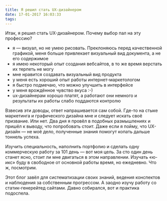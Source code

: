 ```yaml
---
title: Я решил стать UX-дизайнером
date: 17-01-2017 16:03:33
tags: 
---
```


Итак, я решил стать UX-дизайнером. Почему выбор пал на эту профессию?
* я — визуал, но не умею рисовать. Преклоняюсь перед качественной графикой, меня больше привлекает визуальный вид документа, а не его содержимое
* я имею некоторый опыт создания вебсайтов, в то же время верстать их терпеть не могу
* мне нравится создавать визуальный вид продукта
* у меня есть хороший опыт работы интернет-маркетологом
* я быстро подмечаю, что можно улучшить в интерфейсе
* у меня врождённое чувство вкуса :-)
* ux-дизайнерам хорошо платят, а работают они немного и результаты их работы слабо поддаются контролю

Взвесив эти доводы, ответ напрашивается сам собой. Где-то на стыке маркетинга и графического дизайна мне и следует искать своё призвание. Или нет. Два дня я провёл в подобных размышлениях и пришёл к выводу, что попробовать стоит. Даже если я пойму, что UX-дизайн — не моё дело, полученные знания помогут копать дальше тоннель успеха.

Изучить специальность, наполнить портфолио и сделать одну коммерческую работу за 101 день — вот моя цель. За сто один день станет ясно, стоит ли мне двигаться в этом направлении. Изучать «ю-икс» буду в свободное от основной работы время, но ежедневно. Что ж, посмотрим.

Этот блог завёл для систематизации своих знаний, ведения конспектов и наблюдения за собственным прогрессом. А заодно изучу работу со статик-генерейтед сайтами. Давно собирался, вот и практика подоспела.